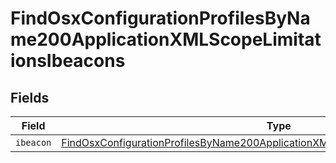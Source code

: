# FindOsxConfigurationProfilesByName200ApplicationXMLScopeLimitationsIbeacons


## Fields

| Field                                                                                                                                                                                               | Type                                                                                                                                                                                                | Required                                                                                                                                                                                            | Description                                                                                                                                                                                         |
| --------------------------------------------------------------------------------------------------------------------------------------------------------------------------------------------------- | --------------------------------------------------------------------------------------------------------------------------------------------------------------------------------------------------- | --------------------------------------------------------------------------------------------------------------------------------------------------------------------------------------------------- | --------------------------------------------------------------------------------------------------------------------------------------------------------------------------------------------------- |
| `ibeacon`                                                                                                                                                                                           | [FindOsxConfigurationProfilesByName200ApplicationXMLScopeLimitationsIbeaconsIbeacon](../../models/operations/findosxconfigurationprofilesbyname200applicationxmlscopelimitationsibeaconsibeacon.md) | :heavy_minus_sign:                                                                                                                                                                                  | N/A                                                                                                                                                                                                 |